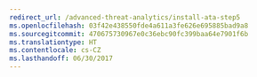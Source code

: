```yaml
---
redirect_url: /advanced-threat-analytics/install-ata-step5
ms.openlocfilehash: 03f42e438550fde4a611a3fe626e695885bad9a8
ms.sourcegitcommit: 470675730967e0c36ebc90fc399baa64e7901f6b
ms.translationtype: HT
ms.contentlocale: cs-CZ
ms.lasthandoff: 06/30/2017
---
```

